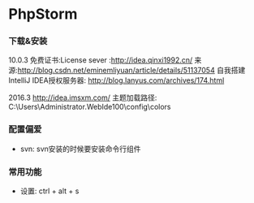 # PhpStorm

### 下载&安装
10.0.3
免费证书:License sever :http://idea.qinxi1992.cn/
来源:http://blog.csdn.net/eminemliyuan/article/details/51137054
自我搭建IntelliJ IDEA授权服务器: http://blog.lanyus.com/archives/174.html

2016.3 
http://idea.imsxm.com/
主题加载路径: C:\Users\Administrator\.WebIde100\config\colors

### 配置偏爱
- svn: svn安装的时候要安装命令行组件

### 常用功能
- 设置: ctrl + alt + s